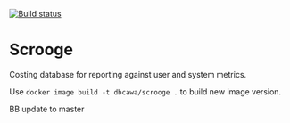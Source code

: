 [![Build
status](https://travis-ci.org/dbca-wa/scrooge.svg?branch=master)](https://travis-ci.org/dbca-wa/scrooge/builds)

# Scrooge

Costing database for reporting against user and system metrics.

Use `docker image build -t dbcawa/scrooge .` to build new image version.

BB update to master
